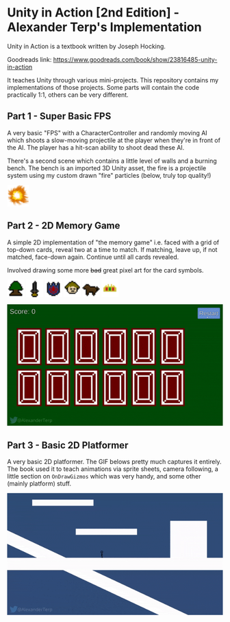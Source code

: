 # Unity in Action [2nd Edition] - Alexander Terp's Implementation

Unity in Action is a textbook written by Joseph Hocking.

Goodreads link: https://www.goodreads.com/book/show/23816485-unity-in-action

It teaches Unity through various mini-projects. This repository contains my implementations of those projects. Some parts will contain the code practically 1:1, others can be very different.

## Part 1 - Super Basic FPS

A very basic "FPS" with a CharacterController and randomly moving AI which shoots a slow-moving projectile at the player when they're in front of the AI. The player has a hit-scan ability to shoot dead these AI.

There's a second scene which contains a little level of walls and a burning bench. The bench is an imported 3D Unity asset, the fire is a projectile system using my custom drawn "fire" particles (below, truly top quality!)

<img src="./media/fire.png" width="50">

## Part 2 - 2D Memory Game

A simple 2D implementation of "the memory game" i.e. faced with a grid of top-down cards, reveal two at a time to match. If matching, leave up, if not matched, face-down again. Continue until all cards revealed.

Involved drawing some more ~~bad~~ great pixel art for the card symbols.

<img src="./media/tree.png" width="40"> <img src="./media/sword.png" width="40"> <img src="./media/shield.png" width="40"> <img src="./media/face.png" width="40"> <img src="./media/horse.png" width="40"> <img src="./media/crown.png" width="40">

<img src="./media/2021-09-20-memory-gameplay.gif" width="600">

## Part 3 - Basic 2D Platformer

A very basic 2D platformer. The GIF belows pretty much captures it entirely. The book used it to teach animations via sprite sheets, camera following, a little section on `OnDrawGizmos` which was very handy, and some other (mainly platform) stuff.

<img src="./media/2021-09-20-platformer-gameplay.gif" width="600">